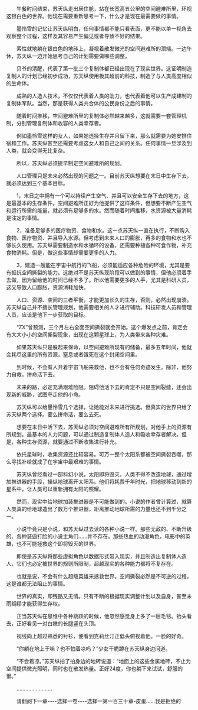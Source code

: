 <div class="read-content j_readContent" id="">
                <p>　　午餐时间结束，苏天纵走出居住舱，站在长宽高五公里的空间避难所里，环视这银白色的世界。他现在需要重新思考一下，什么才是现在最需要做的事情。<p>　　墨怜雪的记忆让苏天纵明白，任何事情都不能只看表面，更不能以单一视角去观察整个过程，这样及其容易产生偏见或者导致不好的结果。<p>　　索性就地躺在银白色的地砖上，凝视着散发微光的空间避难所的顶端。一边午休，苏天纵一边开始思考自己的计划需要做哪些调整。<p>　　贝爷的清醒，代表了第一批三个复制体都已经出现在了现实世界。这证明制造复制人的计划已经初步成功，苏天纵使用极其超前的科技，制造了与人类高度相似的生命体。<p>　　成熟的人造人技术，不仅仅代表着人类的助力，也代表着他可以生产成建制的复制体军队。当然，那是获得人类共合体的公民身份之后的事情。<p>　　随着时间推移，空间避难所里的复制体必然越来越多，这就需要一套管理机制，分别管理复制体和收容的人类幸存者。<p>　　例如墨怜雪这样的女人，如果她选择生存并且留下来，那么就需要为她安排住宿和工作。苏天纵甚至还需要考虑这女人和自己之间的关系。任何事情一旦涉及到人类，就会变得无比复杂。<p>　　所以，苏天纵必须提早制定空间避难所的规划。<p>　　人口管理只是未来必然出现的问题之一。目前苏天纵想要在末日中生存下去，就必须达到三个基本目标。<p>　　1，末日之中拥有一个可以持续产生空气、并且可以安全生存下去的地方，这是最基本的生存条件。空间避难所正好为他提供了这样条件，但想要不断产生空气和运行所需的能量，就必须有足够多的水。然而随着时间推移，水资源被大量消耗是注定的事情。<p>　　2，准备足够多的医疗物资、食物和水。这一点苏天纵一直在执行，不断购入食物、医疗物资、并且导入水源。但考虑到未来人口的膨胀，再多的食物和水也不够长久使用。苏天纵需要制造水和水循环的设备，还需要种植各种可食作物，补充食物消耗。但是，做这些事情却需要更多的人力。<p>　　3，建造一艘能在宇宙中航行的飞船，必须能适应各种危险的环境，尤其是要有抵抗空间撕裂的能力。这绝对不是苏天纵现阶段可以做到的事情，但他必须着手去做，因为留给他的时间已经不多了。所以他需要更多的人手，尤其是科研人员，这又导致人口膨胀，资源消耗加快。<p>　　人口、资源、空间的三者平衡，才能更加长久的生存，否则，必然出现崩溃。苏天纵自己并不擅长管理规划，他需要相关的人才进行辅助。科技研发人员和管理人员，应该是他下一步获取的目标。<p>　　“ZX”曾预测，三个月左右全面空间撕裂就会开始。这个爆发点之前，肯定会有大大小小的空间撕裂现象，出现在这颗星球上，为人类带来各种灾难。<p>　　如果苏天纵只是躲起来保命，以空间避难所现有的储备，最多五年时间，他就会耗尽这里的所有资源，窒息或者饿死在这个封闭空间里。<p>　　到时候，不会有人开着宇宙飞船来救他，也不会有任何奇迹发生。除非，他努力自救，拼命活下去。<p>　　未来的路，必定充满艰难险阻。阻碍他活下去的肯定不只是空间裂缝，还会出现新的威胁，试图夺走他的小命。<p>　　苏天纵可以给墨怜雪几个选择，让她能对未来进行挑选。但真实的世界只给了苏天纵两个选择。要么拼命活，要么去死。<p>　　想要在末日中活下去，苏天纵必须对空间避难所有所规划，对他手上的资源有所规划。最基本的人力问题，可以通过制造复制体人造人和吸收幸存者解决。但是，各种生存资源，就要通过不断收集进行补充。<p>　　依托星球时，收集资源还比较容易。可万一整个太阳系都被空间撕裂吞噬，那么寻找补给就成了在宇宙中最艰难的事情。<p>　　苏天纵曾经看过一部科幻小说，太阳即将毁灭，人类不得不改造地球，通过增加推进器的手段，操纵地球离开太阳系。他们将耗费千年时光，把地球移动到新的星系中，让人类可以重新拥有太阳的照耀。<p>　　然而，现实中给地球加装推进器是不可能做到的。小说的作者曾计算过，就算人类真的给地球造出了数万个推进器，距离推动地球所需的力量也还不到千分之一。<p>　　小说毕竟只是小说，和苏天纵过去读的各种小说一样。那些无敌的、不断升级的、各种装逼打脸的小说主角们……并不存在。那些热血的动漫角色，电影中的英雄，也不可能拯救这个即将毁灭的世界。<p>　　即使是苏天纵将那些虚拟角色以数据形式带入现实，并且制造出复制体人造人，它们也必定被世界的规则所限制，超越现实的各种能力都将不复存在。<p>　　也就是说，不会有什么超级英雄来拯救世界。空间撕裂必然是不可逆的过程，这是谁都无法阻止的事情。<p>　　世界的真实，即残酷又无情。只有不断的根据现实调整计划以及自身，甚至未雨绸缪才能获得生存权。<p>　　正当苏天纵在思维中各种跳跃的时候，他忽然感觉身上多了一层毛毯。抬头看去，正好看见一对白嫩的长腿竖在头顶。<p>　　视线向上越过熟悉的衬衫，便看到克莉丝汀正低头俯视着他，一脸的好奇。<p>　　“你躺在地上干嘛？也不怕着凉吗？”少女干脆蹲在苏天纵身边问道。<p>　　“不会着凉。”苏天纵拍了拍身边的地砖说道：“地面上的这些金属地砖，不止为空间提供微光照明，同时也在散发热量。正好24度，你也躺下来试试，舒服的很。”<p>　　……………………<p>　　请翻阅下一章----选择一卷----选择一第一百三十章-皮蛋……我是拒绝的<p> 
            </div>